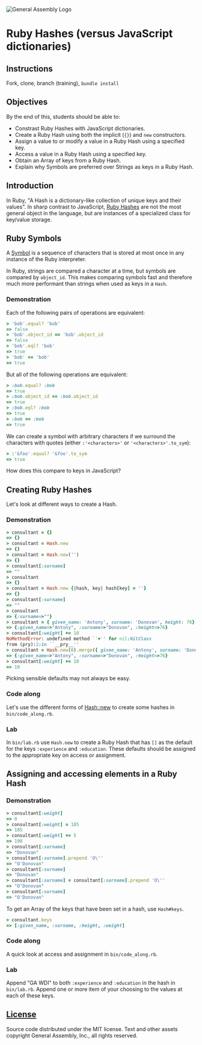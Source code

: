 ![General Assembly Logo](http://i.imgur.com/ke8USTq.png)

# Ruby Hashes (versus JavaScript dictionaries)

## Instructions

Fork, clone, branch (training), `bundle install`

## Objectives

By the end of this, students should be able to:

- Constrast Ruby Hashes with JavaScript dictionaries.
- Create a Ruby Hash using both the implicit (`{}`) and `new` constructors.
- Assign a value to or modify a value in a Ruby Hash using a specified key.
- Access a value in a Ruby Hash using a specified key.
- Obtain an Array of keys from a Ruby Hash.
- Explain why Symbols are preferred over Strings as keys in a Ruby Hash.

## Introduction

In Ruby, "A Hash is a dictionary-like collection of unique keys and their values".  In sharp contrast to JavaScript, [Ruby Hashes](http://ruby-doc.org/core-2.3.0/Hash.html) are not the most general object in the language, but are instances of a specialized class for key/value storage.

## Ruby Symbols

A [Symbol](http://ruby-doc.org/core-2.3.0/Symbol.html) is a sequence of characters that is stored at most once in any instance of the Ruby interpreter.

In Ruby, strings are compared a character at a time, but symbols are compared by `object_id`.  This makes comparing symbols fast and therefore much more performant than strings when used as keys in a `Hash`.

### Demonstration

Each of the following pairs of operations are equivalent:

```ruby
> 'bob'.equal? 'bob'
=> false
> 'bob'.object_id == 'bob'.object_id
=> false
> 'bob'.eql? 'bob'
=> true
> 'bob' == 'bob'
=> true
```

But all of the following operations are equivalent:

```ruby
> :bob.equal? :bob
=> true
> :bob.object_id == :bob.object_id
=> true
> :bob.eql? :bob
=> true
> :bob == :bob
=> true

```

We can create a symbol with arbitrary characters if we surround the characters with quotes (either `:'<characters>'` or `'<characters>'.to_sym`):

```ruby
> :'&foo'.equal? '&foo'.to_sym
=> true
```

How does this compare to keys in JavaScript?

## Creating Ruby Hashes

Let's look at different ways to create a Hash.

### Demonstration

```ruby
> consultant = {}
=> {}
> consultant = Hash.new
=> {}
> consultant = Hash.new('')
=> {}
> consultant[:surname]
=> ""
> consultant
=> {}
> consultant = Hash.new {|hash, key| hash[key] = ''}
=> {}
> consultant[:surname]
=> ""
> consultant
=> {:surname=>""}
> consultant = { given_name: 'Antony', surname: 'Donovan', height: 76}
=> {:given_name=>"Antony", :surname=>"Donovan", :height=>76}
> consultant[:weight] += 10
NoMethodError: undefined method ``+'' for nil:NilClass
from (pry):2:in ``__pry__''
> consultant = Hash.new(0).merge({ given_name: 'Antony', surname: 'Donovan', height: 76})
=> {:given_name=>"Antony", :surname=>"Donovan", :height=>76}
> consultant[:weight] += 10
=> 10
```

Picking sensible defaults may not always be easy.

### Code along

Let's use the different forms of [Hash::new](http://ruby-doc.org/core-2.2.4/Hash.html#method-c-new) to create some hashes in `bin/code_along.rb`.

### Lab

In `bin/lab.rb` use `Hash.new` to create a Ruby Hash that has `[]` as the default for the keys `:experience` and `:education`.  These defaults should be assigned to the appropriate key on access or assignment.

## Assigning and accessing elements in a Ruby Hash

### Demonstration

```ruby
> consultant[:weight]
=> 0
> consultant[:weight] = 185
=> 185
> consultant[:weight] += 5
=> 190
> consultant[:surname]
=> "Donovan"
> consultant[:surname].prepend 'O\''
=> "O'Donovan"
> consultant[:surname]
=> "Donovan"
> consultant[:surname] = consultant[:surname].prepend 'O\''
=> "O'Donovan"
> consultant[:surname]
=> "O'Donovan"
```

To get an Array of the keys that have been set in a hash, use `Hash#keys`.

```ruby
> consultant.keys
=> [:given_name, :surname, :height, :weight]
```

### Code along

A quick look at access and assignment in `bin/code_along.rb`.

### Lab

Append "GA WDI" to both `:experience` and `:education` in the hash in `bin/lab.rb`.  Append one or more item of your choosing to the values at each of these keys.

## [License](LICENSE)

Source code distributed under the MIT license. Text and other assets copyright
General Assembly, Inc., all rights reserved.

